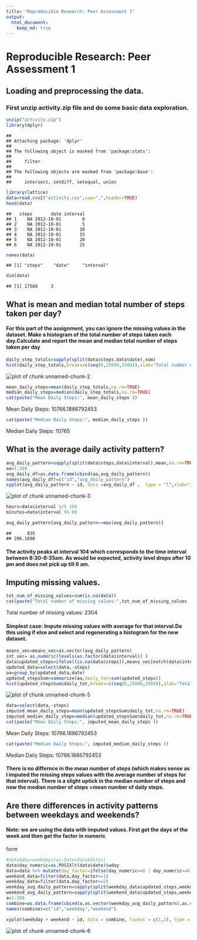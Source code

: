 ```yaml
---
title: "Reproducible Research: Peer Assessment 1"
output: 
  html_document:
    keep_md: true
---
```

# Reproducible Research: Peer Assessment 1
## Loading and preprocessing the data. 
### First unzip activity.zip file and do some basic data exploration.

```r
unzip("activity.zip")
library(dplyr)
```

```
## 
## Attaching package: 'dplyr'
## 
## The following object is masked from 'package:stats':
## 
##     filter
## 
## The following objects are masked from 'package:base':
## 
##     intersect, setdiff, setequal, union
```

```r
library(lattice)
data=read.csv2("activity.csv",sep=",",header=TRUE)
head(data)
```

```
##   steps       date interval
## 1    NA 2012-10-01        0
## 2    NA 2012-10-01        5
## 3    NA 2012-10-01       10
## 4    NA 2012-10-01       15
## 5    NA 2012-10-01       20
## 6    NA 2012-10-01       25
```

```r
names(data)
```

```
## [1] "steps"    "date"     "interval"
```

```r
dim(data)
```

```
## [1] 17568     3
```

## What is mean and median total number of steps taken per day?
#### For this part of the assignment, you can ignore the missing values in the dataset. Make a histogram of the total number of steps taken each day.Calculate and report the mean and median total number of steps taken per day


```r
daily_step_totals=sapply(split(data$steps,data$date),sum)
hist(daily_step_totals,breaks=c(seq(0,25000,2500)),xlab="Total number of daily steps",ylab="Number of days",main="Histogram of total number of daily steps",col="lightgreen")
```

![plot of chunk unnamed-chunk-2](figure/unnamed-chunk-2-1.png) 

```r
mean_daily_steps=mean(daily_step_totals,na.rm=TRUE)
median_daily_steps=median(daily_step_totals,na.rm=TRUE)
cat(paste("Mean Daily Steps:", mean_daily_steps ))
```

Mean Daily Steps: 10766.1886792453

```r
cat(paste("Median Daily Steps:", median_daily_steps ))    
```

Median Daily Steps: 10765


## What is the average daily activity pattern?


```r
avg_daily_pattern=sapply(split(data$steps,data$interval),mean,na.rm=TRUE)
aa=1:288
avg_daily_df=as.data.frame(cbind(aa,avg_daily_pattern))
names(avg_daily_df)=c("id","avg_daily_pattern")
xyplot(avg_daily_pattern ~ id, data =avg_daily_df ,  type = "l",xlab="interval count",ylab="average num of daily steps")
```

![plot of chunk unnamed-chunk-3](figure/unnamed-chunk-3-1.png) 

```r
hours=data$interval %/% 100
minutes=data$interval %% 60

avg_daily_pattern[avg_daily_pattern==max(avg_daily_pattern)]
```

```
##      835 
## 206.1698
```
#### The activity peaks at interval 104 which corresponds to the time interval between 8:30-8:35am. As would be expected, activity level drops after 10 pm and does not pick up till 6 am. 

## Imputing missing values.


```r
tot_num_of_missing_values=sum(is.na(data))
cat(paste("Total number of missing values:",tot_num_of_missing_values  ))    
```

Total number of missing values: 2304
#### Simplest case: Impute missing values with average for that interval.Do this using if else and select and regenerating a histogram for the new dataset.


```r
means_vec=means_vec=as.vector(avg_daily_pattern)
int_vec= as.numeric(levels(as.factor(data$interval)) )
data$updated_steps=ifelse((is.na(data$steps)),means_vec[match(data$interval,int_vec)],data$steps)
updated_data=select(data,-steps)
aa=group_by(updated_data,date)
updated_stepsSum=summarize(aa,daily_tot=sum(updated_steps))
hist(updated_stepsSum$daily_tot,breaks=c(seq(0,25000,2500)),xlab="Total number of daily steps",ylab="Number of days",main="Histogram of total number of daily steps",col="lightblue")
```

![plot of chunk unnamed-chunk-5](figure/unnamed-chunk-5-1.png) 

```r
data=select(data,-steps)
imputed_mean_daily_steps=mean(updated_stepsSum$daily_tot,na.rm=TRUE)
imputed_median_daily_steps=median(updated_stepsSum$daily_tot,na.rm=TRUE)
cat(paste("Mean Daily Steps:", imputed_mean_daily_steps ))
```

Mean Daily Steps: 10766.1886792453

```r
cat(paste("Median Daily Steps:", imputed_median_daily_steps ))    
```

Median Daily Steps: 10766.1886792453
#### There is no differnce in the mean number of steps (which makes sense as I imputed the missing steps values with the average number of steps for that interval). There is a slight uptick in the median number of steps and now the median number of steps =mean number of daily steps.  

## Are there differences in activity patterns between weekdays and weekends?
#### Note: we are using the data with imputed values. First get the days of the week and then get the factor in numeric
form

```r
#data$day=weekdays(as.Date(data$date))
data$day_numeric=as.POSIXlt(data$date)$wday
data=data %>% mutate(day_factor=ifelse(day_numeric==0 | day_numeric==6,1,2))
weekend_data=filter(data,day_factor==1)
weekday_data=filter(data,day_factor==2)
weekday_avg_daily_pattern=sapply(split(weekday_data$updated_steps,weekday_data$interval),mean,na.rm=TRUE)
weekend_avg_daily_pattern=sapply(split(weekend_data$updated_steps,weekend_data$interval),mean,na.rm=TRUE)
a=1:288
combine=as.data.frame(cbind(a,as.vector(weekday_avg_daily_pattern),as.vector(weekend_avg_daily_pattern)))
names(combine)=c("id","weekday","weekend")

xyplot(weekday + weekend ~ id, data = combine, layout = c(1,2), type = "l",xlab="interval count",ylab="average num of daily steps", outer = TRUE)
```

![plot of chunk unnamed-chunk-6](figure/unnamed-chunk-6-1.png) 
